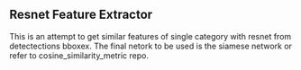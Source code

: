 ## Resnet Feature Extractor

This is an attempt to get similar features of single category with resnet from detectections bboxex. The final netork to be used is the siamese network or refer to cosine_similarity_metric repo.
